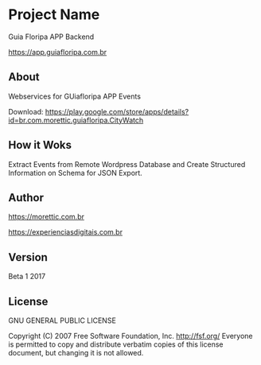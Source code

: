 
# Project Name

Guia Floripa APP Backend

https://app.guiafloripa.com.br

## About

Webservices for GUiafloripa APP Events

Download: https://play.google.com/store/apps/details?id=br.com.morettic.guiafloripa.CityWatch

## How it Woks

Extract Events from Remote Wordpress Database and Create Structured Information on Schema for JSON Export.

## Author

https://morettic.com.br

https://experienciasdigitais.com.br

## Version

Beta 1 2017

## License

GNU GENERAL PUBLIC LICENSE

Copyright (C) 2007 Free Software Foundation, Inc. <http://fsf.org/>
Everyone is permitted to copy and distribute verbatim copies
of this license document, but changing it is not allowed.